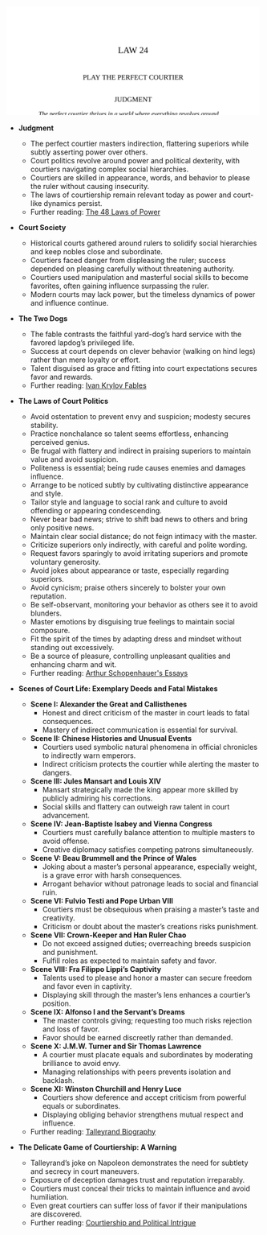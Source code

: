 ![24-courtier](24-courtier.best.png)

- **Judgment**  
  - The perfect courtier masters indirection, flattering superiors while subtly asserting power over others.  
  - Court politics revolve around power and political dexterity, with courtiers navigating complex social hierarchies.  
  - Courtiers are skilled in appearance, words, and behavior to please the ruler without causing insecurity.  
  - The laws of courtiership remain relevant today as power and court-like dynamics persist.  
  - Further reading: [The 48 Laws of Power](https://en.wikipedia.org/wiki/The_48_Laws_of_Power)  

- **Court Society**  
  - Historical courts gathered around rulers to solidify social hierarchies and keep nobles close and subordinate.  
  - Courtiers faced danger from displeasing the ruler; success depended on pleasing carefully without threatening authority.  
  - Courtiers used manipulation and masterful social skills to become favorites, often gaining influence surpassing the ruler.  
  - Modern courts may lack power, but the timeless dynamics of power and influence continue.  

- **The Two Dogs**  
  - The fable contrasts the faithful yard-dog’s hard service with the favored lapdog’s privileged life.  
  - Success at court depends on clever behavior (walking on hind legs) rather than mere loyalty or effort.  
  - Talent disguised as grace and fitting into court expectations secures favor and rewards.  
  - Further reading: [Ivan Krylov Fables](https://en.wikipedia.org/wiki/Ivan_Krylov)  

- **The Laws of Court Politics**  
  - Avoid ostentation to prevent envy and suspicion; modesty secures stability.  
  - Practice nonchalance so talent seems effortless, enhancing perceived genius.  
  - Be frugal with flattery and indirect in praising superiors to maintain value and avoid suspicion.  
  - Politeness is essential; being rude causes enemies and damages influence.  
  - Arrange to be noticed subtly by cultivating distinctive appearance and style.  
  - Tailor style and language to social rank and culture to avoid offending or appearing condescending.  
  - Never bear bad news; strive to shift bad news to others and bring only positive news.  
  - Maintain clear social distance; do not feign intimacy with the master.  
  - Criticize superiors only indirectly, with careful and polite wording.  
  - Request favors sparingly to avoid irritating superiors and promote voluntary generosity.  
  - Avoid jokes about appearance or taste, especially regarding superiors.  
  - Avoid cynicism; praise others sincerely to bolster your own reputation.  
  - Be self-observant, monitoring your behavior as others see it to avoid blunders.  
  - Master emotions by disguising true feelings to maintain social composure.  
  - Fit the spirit of the times by adapting dress and mindset without standing out excessively.  
  - Be a source of pleasure, controlling unpleasant qualities and enhancing charm and wit.  
  - Further reading: [Arthur Schopenhauer's Essays](https://en.wikipedia.org/wiki/Arthur_Schopenhauer)  

- **Scenes of Court Life: Exemplary Deeds and Fatal Mistakes**  
  - **Scene I: Alexander the Great and Callisthenes**  
    - Honest and direct criticism of the master in court leads to fatal consequences.  
    - Mastery of indirect communication is essential for survival.  
  - **Scene II: Chinese Histories and Unusual Events**  
    - Courtiers used symbolic natural phenomena in official chronicles to indirectly warn emperors.  
    - Indirect criticism protects the courtier while alerting the master to dangers.  
  - **Scene III: Jules Mansart and Louis XIV**  
    - Mansart strategically made the king appear more skilled by publicly admiring his corrections.  
    - Social skills and flattery can outweigh raw talent in court advancement.  
  - **Scene IV: Jean-Baptiste Isabey and Vienna Congress**  
    - Courtiers must carefully balance attention to multiple masters to avoid offense.  
    - Creative diplomacy satisfies competing patrons simultaneously.  
  - **Scene V: Beau Brummell and the Prince of Wales**  
    - Joking about a master’s personal appearance, especially weight, is a grave error with harsh consequences.  
    - Arrogant behavior without patronage leads to social and financial ruin.  
  - **Scene VI: Fulvio Testi and Pope Urban VIII**  
    - Courtiers must be obsequious when praising a master’s taste and creativity.  
    - Criticism or doubt about the master’s creations risks punishment.  
  - **Scene VII: Crown-Keeper and Han Ruler Chao**  
    - Do not exceed assigned duties; overreaching breeds suspicion and punishment.  
    - Fulfill roles as expected to maintain safety and favor.  
  - **Scene VIII: Fra Filippo Lippi’s Captivity**  
    - Talents used to please and honor a master can secure freedom and favor even in captivity.  
    - Displaying skill through the master’s lens enhances a courtier’s position.  
  - **Scene IX: Alfonso I and the Servant’s Dreams**  
    - The master controls giving; requesting too much risks rejection and loss of favor.  
    - Favor should be earned discreetly rather than demanded.  
  - **Scene X: J.M.W. Turner and Sir Thomas Lawrence**  
    - A courtier must placate equals and subordinates by moderating brilliance to avoid envy.  
    - Managing relationships with peers prevents isolation and backlash.  
  - **Scene XI: Winston Churchill and Henry Luce**  
    - Courtiers show deference and accept criticism from powerful equals or subordinates.  
    - Displaying obliging behavior strengthens mutual respect and influence.  
  - Further reading: [Talleyrand Biography](https://en.wikipedia.org/wiki/Charles-Maurice_de_Talleyrand-P%C3%A9rigord)  

- **The Delicate Game of Courtiership: A Warning**  
  - Talleyrand’s joke on Napoleon demonstrates the need for subtlety and secrecy in court maneuvers.  
  - Exposure of deception damages trust and reputation irreparably.  
  - Courtiers must conceal their tricks to maintain influence and avoid humiliation.  
  - Even great courtiers can suffer loss of favor if their manipulations are discovered.  
  - Further reading: [Courtiership and Political Intrigue](https://en.wikipedia.org/wiki/Courtier)
